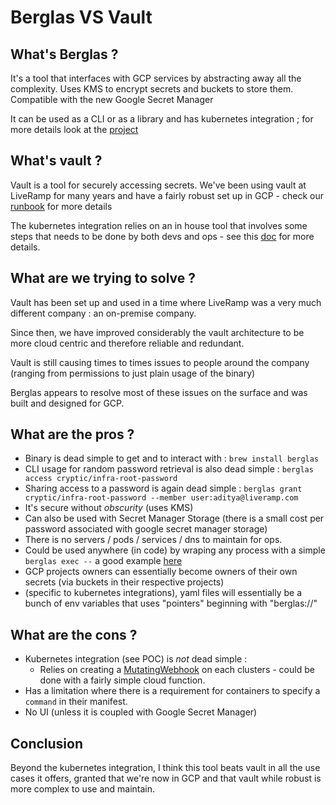 # Berglas VS Vault

## What's Berglas ? 

It's a tool that interfaces with GCP services by abstracting away all the complexity.
Uses KMS to encrypt secrets and buckets to store them.
Compatible with the new Google Secret Manager

It can be used as a CLI or as a library and has kubernetes integration ; for more details look at the [project]

## What's vault ? 

Vault is a tool for securely accessing secrets.
We've been using vault at LiveRamp for many years and have a fairly robust set up in GCP - check our [runbook] for more details

The kubernetes integration relies on an in house tool that involves some steps that needs to be done by both devs and ops - see this [doc] for more details.

## What are we trying to solve ? 

Vault has been set up and used in a time where LiveRamp was a very much different company : an on-premise company.

Since then, we have improved considerably the vault architecture to be more cloud centric and therefore reliable and redundant.

Vault is still causing times to times issues to people around the company (ranging from permissions to just plain usage of the binary)

Berglas appears to resolve most of these issues on the surface and was built and designed for GCP.

## What are the pros ? 

- Binary is dead simple to get and to interact with : `brew install berglas`
- CLI usage for random password retrieval is also dead simple : `berglas access cryptic/infra-root-password`
- Sharing access to a password is again dead simple : `berglas grant cryptic/infra-root-password --member user:aditya@liveramp.com`
- It's secure without _obscurity_ (uses KMS)
- Can also be used with Secret Manager Storage (there is a small cost per password associated with google secret manager storage)
- There is no servers / pods / services / dns to maintain for ops.
- Could be used anywhere (in code) by wraping any process with a simple `berglas exec --` a good example [here]
- GCP projects owners can essentially become owners of their own secrets (via buckets in their respective projects)
- (specific to kubernetes integrations), yaml files will essentially be a bunch of env variables that uses "pointers" beginning with "berglas://"  

## What are the cons ? 

- Kubernetes integration (see POC) is _not_ dead simple : 
  - Relies on creating a [MutatingWebhook] on each clusters - could be done with a fairly simple cloud function.
- Has a limitation where there is a requirement for containers to specify a `command` in their manifest.
- No UI (unless it is coupled with Google Secret Manager)

## Conclusion

Beyond the kubernetes integration, I think this tool beats vault in all the use cases it offers, granted that we're now in GCP and that vault while robust is more complex to use and maintain.







[MutatingWebhook]: https://kubernetes.io/blog/2019/03/21/a-guide-to-kubernetes-admission-controllers/#mutating-webhook-configuration]
[here]: https://medium.com/weareservian/berglas-with-node-js-on-cloud-run-d7cecfa5aa49
[doc]: https://github.com/LiveRamp/team_devops/blob/master/articles/K8S_SECRETS.md
[project]: https://github.com/GoogleCloudPlatform/berglas
[runbook]: https://github.com/LiveRamp/team_devops/blob/master/articles/VAULT_RUNBOOK.md
